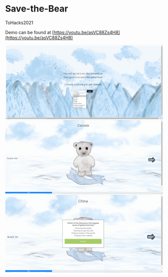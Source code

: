 # Save-the-Bear
ToHacks2021

Demo can be found at [https://youtu.be/asVC88Zs4H8](https://youtu.be/asVC88Zs4H8)

![](index.png)
![](blink.png)
![](Question.png)
